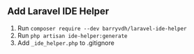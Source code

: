 ## Add Laravel IDE Helper

1. Run `composer require --dev barryvdh/laravel-ide-helper`
2. Run `php artisan ide-helper:generate`
3. Add `_ide_helper.php` to .gitignore